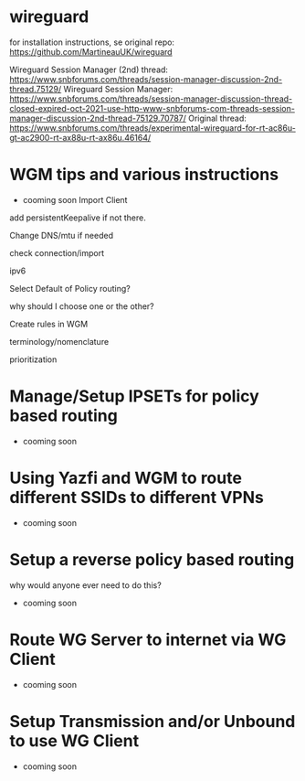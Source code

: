 # wireguard

for installation instructions, se original repo: https://github.com/MartineauUK/wireguard

Wireguard Session Manager (2nd) thread: https://www.snbforums.com/threads/session-manager-discussion-2nd-thread.75129/
Wireguard Session Manager: https://www.snbforums.com/threads/session-manager-discussion-thread-closed-expired-oct-2021-use-http-www-snbforums-com-threads-session-manager-discussion-2nd-thread-75129.70787/
Original thread: https://www.snbforums.com/threads/experimental-wireguard-for-rt-ac86u-gt-ac2900-rt-ax88u-rt-ax86u.46164/

# WGM tips and various instructions
- cooming soon
Import Client

add persistentKeepalive if not there.

Change DNS/mtu if needed

check connection/import

ipv6
  
Select Default of Policy routing?

why should I choose one or the other?
  
Create rules in WGM

terminology/nomenclature

prioritization

# Manage/Setup IPSETs for policy based routing
- cooming soon

# Using Yazfi and WGM to route different SSIDs to different VPNs
- cooming soon

# Setup a reverse policy based routing
why would anyone ever need to do this?
- cooming soon

# Route WG Server to internet via WG Client
- cooming soon

# Setup Transmission and/or Unbound to use WG Client
- cooming soon
